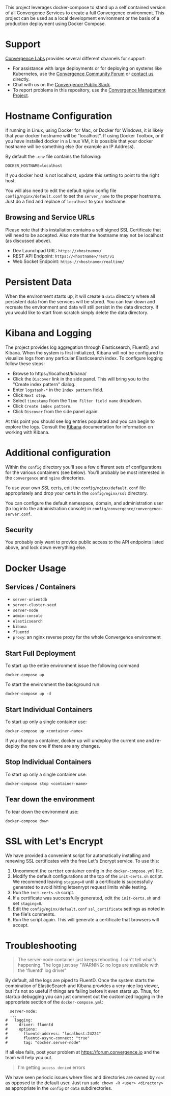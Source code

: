 This project leverages docker-compose to stand up a self contained version of all Convergence Services to create a full Convergence environment. This project can be used as a local development environment or the basis of a production deployment using Docker Compose.

# Support

[Convergence Labs](https://convergencelabs.com) provides several different channels for support:

- For assistance with large deployments or for deploying on systems like Kubernetes, use the [Convergence Community Forum](https://forum.convergence.io) or [contact us](https://convergence.io/contact-sales/) directly.
- Chat with us on the [Convergence Public Slack](https://slack.convergence.io).
- To report problems in this repository, use the [Convergence Management Project](https://github.com/convergencelabs/convergence-project).

# Hostname Configuration
If running in Linux, using Docker for Mac, or Docker for Windows, it is likely that your docker hostname will be "localhost". If using Docker Toolbox, or if you have installed docker in a Linux VM, it is possible that your docker hostname will be something else (for example an IP Address).

By default the `.env` file contains the following:

```
DOCKER_HOSTNAME=localhost
```

If you docker host is not localhost, update this setting to point to the right host.

You will also need to edit the default nginx config file `config/nginx/default.conf` to set the `server_name` to the proper hostname.  Just do a find and replace of `localhost` to your hostname.

## Browsing and Service URLs
Please note that this installation contains a self signed SSL Certificate that will need to be accepted. Also note that the hostname may not be localhost (as discussed above).

* Dev Launchpad URL: `https://<hostname>/`
* REST API Endpoint: `https://<hostname>/rest/v1`
* Web Socket Endpoint: `https://<hostname>/realtime/`

# Persistent Data
When the environment starts up, it will create a `data` directory where all persistent data from the services will be stored. You can tear down and recreate the environment and data will still persist in the data directory. If you would like to start from scratch simply delete the data directory.

# Kibana and Logging
The project provides log aggregation through Elasticsearch, FluentD, and Kibana. When the system is first initialized, Kibana will not be configured to visualize logs from any particular Elasticsearch index. To configure logging follow these steps:

* Browse to https://localhost/kibana/
* Click the `Discover` link in the side panel. This will bring you to the "Create index pattern" dialog.
* Enter `logstash-*` in the `Index pattern` field.
* Click `Next step`.
* Select `timestamp` from the `Time Filter field name` dropdown.
* Click `Create index pattern`.
* Click `Discover` from the side panel again.

At this point you should see log entries populated and you can begin to explore the logs. Consult the [Kibana](https://www.elastic.co/products/kibana) documentation for information on working with Kibana.

# Additional configuration

Within the `config` directory you'll see a few different sets of configurations for the various containers (see below).  You'll probably be most interested in the `convergence` and `nginx` directories.  

To use your own SSL certs, edit the `config/nginx/default.conf` file appropriately and drop your certs in the `config/nginx/ssl` directory. 

You can configure the default namespace, domain, and administration user (to log into the administration console) in `config/convergence/convergence-server.conf`. 

## Security

You probably only want to provide public access to the API endpoints listed above, and lock down everything else.  

# Docker Usage

## Services / Containers
* `server-orientdb`
* `server-cluster-seed`
* `server-node`
* `admin-console`
* `elasticsearch`
* `kibana`
* `fluentd`
* `proxy`: an nginx reverse proxy for the whole Convergence environment

## Start Full Deployment
To start up the entire environment issue the following command
```
docker-compose up
```

To start the environment the background run:

```
docker-compose up -d
```


## Start Individual Containers
To start up only a single container use:
```
docker-compose up <container-name>
```

If you change a container, docker up will undeploy the current one and re-deploy the new one if there are any changes.

## Stop Individual Containers
To start up only a single container use:
```
docker-compose stop <container-name>
```

## Tear down the environment
To tear down the environment use:
```
docker-compose down
```

# SSL with Let's Encrypt

We have provided a convenient script for automatically installing and renewing SSL certificates with the free Let's Encrypt service.  To use this:

1. Uncomment the `certbot` container config in the `docker-compose.yml` file.
1. Modify the default configurations at the top of the `init-certs.sh` script. We recommend leaving `staging=0` until a certificate is successfully generated to avoid hitting letsenrypt request limits while testing.
1. Run the `init-certs.sh` script.
1. If a certificate was successfully generated, edit the `init-certs.sh` and set `staging=0`. 
1. Edit the `config/nginx/default.conf` `ssl_certificate` settings as noted in the file's comments.
1. Run the script again.  This will generate a certificate that browsers will accept.


# Troubleshooting

> The server-node container just keeps rebooting.  I can't tell what's happening. The logs just say "WARNING: no logs are available with the 'fluentd' log driver"

By default, all the logs are piped to FluentD.  Once the system starts the combination of ElasticSearch and Kibana provides a very nice log viewer, but it's not so useful if things are failing before it even starts up.  Thus, for startup debugging you can just comment out the customized logging in the appropriate section of the `docker-compose.yml`:

```
  server-node:
  ...
#   logging:
#     driver: fluentd
#     options:
#       fluentd-address: "localhost:24224"
#       fluentd-async-connect: "true"
#       tag: "docker.server-node"
```

If all else fails, post your problem at https://forum.convergence.io and the team will help you out.

> I'm getting `access denied` errors

We have seen periodic issues where files and directories are owned by `root` as opposed to the default user.  Just run `sudo chown -R <user> <directory>` as appropriate in the `config` or `data` subdirectories. 